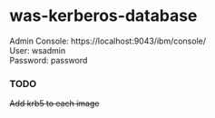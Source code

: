 # was-kerberos-database

Admin Console: https://localhost:9043/ibm/console/  
User: wsadmin  
Password: password


### TODO
~~Add krb5 to each image~~

